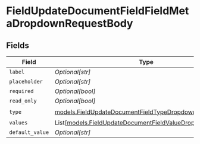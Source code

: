 # FieldUpdateDocumentFieldFieldMetaDropdownRequestBody


## Fields

| Field                                                                                                                    | Type                                                                                                                     | Required                                                                                                                 | Description                                                                                                              |
| ------------------------------------------------------------------------------------------------------------------------ | ------------------------------------------------------------------------------------------------------------------------ | ------------------------------------------------------------------------------------------------------------------------ | ------------------------------------------------------------------------------------------------------------------------ |
| `label`                                                                                                                  | *Optional[str]*                                                                                                          | :heavy_minus_sign:                                                                                                       | N/A                                                                                                                      |
| `placeholder`                                                                                                            | *Optional[str]*                                                                                                          | :heavy_minus_sign:                                                                                                       | N/A                                                                                                                      |
| `required`                                                                                                               | *Optional[bool]*                                                                                                         | :heavy_minus_sign:                                                                                                       | N/A                                                                                                                      |
| `read_only`                                                                                                              | *Optional[bool]*                                                                                                         | :heavy_minus_sign:                                                                                                       | N/A                                                                                                                      |
| `type`                                                                                                                   | [models.FieldUpdateDocumentFieldTypeDropdownRequestBody2](../models/fieldupdatedocumentfieldtypedropdownrequestbody2.md) | :heavy_check_mark:                                                                                                       | N/A                                                                                                                      |
| `values`                                                                                                                 | List[[models.FieldUpdateDocumentFieldValueDropdown](../models/fieldupdatedocumentfieldvaluedropdown.md)]                 | :heavy_minus_sign:                                                                                                       | N/A                                                                                                                      |
| `default_value`                                                                                                          | *Optional[str]*                                                                                                          | :heavy_minus_sign:                                                                                                       | N/A                                                                                                                      |